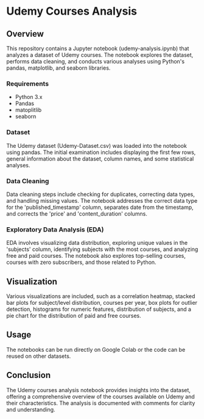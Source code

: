 # Udemy Courses Analysis

## Overview

This repository contains a Jupyter notebook (udemy-analysis.ipynb) that analyzes a dataset of Udemy courses. The notebook explores the dataset, performs data cleaning, and conducts various analyses using Python's pandas, matplotlib, and seaborn libraries.

### Requirements
* Python 3.x  
* Pandas  
* matoplitlib
* seaborn

### Dataset

The Udemy dataset (Udemy-Dataset.csv) was loaded into the notebook using pandas. The initial examination includes displaying the first few rows, general information about the dataset, column names, and some statistical analyses.

### Data Cleaning

Data cleaning steps include checking for duplicates, correcting data types, and handling missing values. The notebook addresses the correct data type for the 'published_timestamp' column, separates date from the timestamp, and corrects the 'price' and 'content_duration' columns.

### Exploratory Data Analysis (EDA)

EDA involves visualizing data distribution, exploring unique values in the 'subjects' column, identifying subjects with the most courses, and analyzing free and paid courses. The notebook also explores top-selling courses, courses with zero subscribers, and those related to Python.

## Visualization

Various visualizations are included, such as a correlation heatmap, stacked bar plots for subject/level distribution, courses per year, box plots for outlier detection, histograms for numeric features, distribution of subjects, and a pie chart for the distribution of paid and free courses.

## Usage
The notebooks can be run directly on Google Colab or the code can be reused on other datasets.

## Conclusion

The Udemy courses analysis notebook provides insights into the dataset, offering a comprehensive overview of the courses available on Udemy and their characteristics. The analysis is documented with comments for clarity and understanding.

